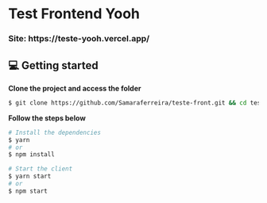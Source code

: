 <h1 align="left">
  Test Frontend Yooh
</h1>

<h3 align="left">
  Site: https://teste-yooh.vercel.app/
</h3>

## 💻 Getting started

**Clone the project and access the folder**

```bash
$ git clone https://github.com/Samaraferreira/teste-front.git && cd teste-front
```

**Follow the steps below**

```bash
# Install the dependencies
$ yarn
# or
$ npm install

# Start the client
$ yarn start
# or
$ npm start
```
